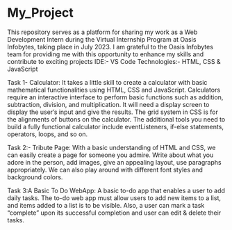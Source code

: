 # My_Project
This repository serves as a platform for sharing my work as a Web Development Intern during the Virtual Internship Program at Oasis Infobytes, taking place in July 2023. I am grateful to the Oasis Infobytes team for providing me with this opportunity to enhance my skills and contribute to exciting projects IDE:- VS Code Technologies:- HTML, CSS & JavaScript

Task 1- Calculator: It takes a little skill to create a calculator with basic mathematical functionalities using HTML, CSS and JavaScript. Calculators require an interactive interface to perform basic functions such as addition, subtraction, division, and multiplication. It will need a display screen to display the user’s input and give the results. The grid system in CSS is for the alignments of buttons on the calculator. The additional tools you need to build a fully functional calculator include eventListeners, if-else statements, operators, loops, and so on.

Task 2:- Tribute Page: With a basic understanding of HTML and CSS, we can easily create a page for someone you admire. Write about what you adore in the person, add images, give an appealing layout, use paragraphs appropriately. We can also play around with different font styles and background colors.

Task 3:A Basic To Do WebApp: A basic to-do app that enables a user to add daily tasks. The to-do web app must allow users to add new items to a list, and items added to a list is to be visible. Also, a user can mark a task “complete” upon its successful completion and user can edit & delete their tasks.
